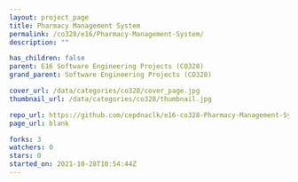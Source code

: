 ```yaml
---
layout: project_page
title: Pharmacy Management System
permalink: /co328/e16/Pharmacy-Management-System/
description: ""

has_children: false
parent: E16 Software Engineering Projects (CO328)
grand_parent: Software Engineering Projects (CO328)

cover_url: /data/categories/co328/cover_page.jpg
thumbnail_url: /data/categories/co328/thumbnail.jpg

repo_url: https://github.com/cepdnaclk/e16-co328-Pharmacy-Management-System
page_url: blank

forks: 3
watchers: 0
stars: 0
started_on: 2021-10-28T10:54:44Z
---
```



